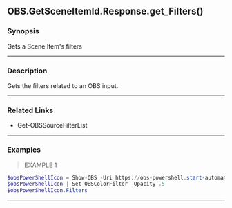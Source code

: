 OBS.GetSceneItemId.Response.get_Filters()
-----------------------------------------

### Synopsis
Gets a Scene Item's filters

---

### Description

Gets the filters related to an OBS input.

---

### Related Links
* Get-OBSSourceFilterList

---

### Examples
> EXAMPLE 1

```PowerShell
$obsPowerShellIcon = Show-OBS -Uri https://obs-powershell.start-automating.com/Assets/obs-powershell-animated-icon.svg
$obsPowerShellIcon | Set-OBSColorFilter -Opacity .5
$obsPowerShellIcon.Filters
```

---
